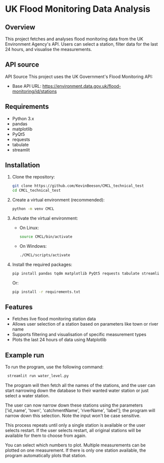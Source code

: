 # UK Flood Monitoring Data Analysis

## Overview
This project fetches and analyses flood monitoring data from the UK Environment Agency's API. Users can select a station, filter data for the last 24 hours, and visualise the measurements.

## API source
API Source
This project uses the UK Government's Flood Monitoring API:

- Base API URL: https://environment.data.gov.uk/flood-monitoring/id/stations

## Requirements

- Python 3.x
- pandas
- matplotlib
- PyQt5
- requests
- tabulate
- streamlit

## Installation

1. Clone the repository:
    ```bash
    git clone https://github.com/KevinBeeson/CMCL_technical_test
    cd CMCL_technical_test
    ```

2. Create a virtual environment (recommended):
    ```bash
    python -m venv CMCL
    ```

3. Activate the virtual environment:
    - On Linux:
        ```bash
        source CMCL/bin/activate
        ```
    - On Windows:
        ```bash
        ./CMCL/scripts/activate
        ```

4. Install the required packages:

    ```bash
    pip install pandas tqdm matplotlib PyQt5 requests tabulate streamlit
    ```
    
    Or:
    
    ```bash
    pip install -r requirements.txt
    ```
## Features
- Fetches live flood monitoring station data
- Allows user selection of a station based on parameters like town or river name
- Supports filtering and visualisation of specific measurement types
- Plots the last 24 hours of data using Matplotlib

## Example run

To run the program, use the following command:
```bash
 streamlit run water_level.py 
```
The program will then fetch all the names of the stations, and the user can start narrowing down the database to their wanted water station or just select a water station.


The user can now narrow down these stations using the parameters ['id_name', 'town', 'catchmentName', 'riverName', 'label']; the program will narrow down this selection. Note the input won't be case sensitive.



This process repeats until only a single station is available or the user selects restart. If the user selects restart, all original stations will be available for them to choose from again.


You can select which numbers to plot. Multiple measurements can be plotted on one measurement. If there is only one station available, the program automatically plots that station.
